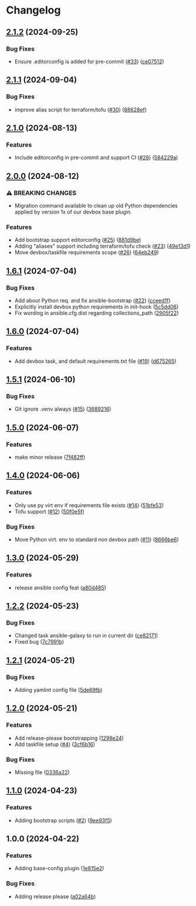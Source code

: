 # Changelog

## [2.1.2](https://github.com/onlinecity/devops-tools/compare/v2.1.1...v2.1.2) (2024-09-25)


### Bug Fixes

* Ensure .editorconfig is added for pre-commit ([#33](https://github.com/onlinecity/devops-tools/issues/33)) ([ce07512](https://github.com/onlinecity/devops-tools/commit/ce0751250b38c35a646b2becb367183e704d2a6a))

## [2.1.1](https://github.com/onlinecity/devops-tools/compare/v2.1.0...v2.1.1) (2024-09-04)


### Bug Fixes

* improve alias script for terraform/tofu ([#30](https://github.com/onlinecity/devops-tools/issues/30)) ([88628ef](https://github.com/onlinecity/devops-tools/commit/88628ef927549686e0f1752c08c5265ece3f9d4d))

## [2.1.0](https://github.com/onlinecity/devops-tools/compare/v2.0.0...v2.1.0) (2024-08-13)


### Features

* Include editorconfig in pre-commit and support CI ([#28](https://github.com/onlinecity/devops-tools/issues/28)) ([584229a](https://github.com/onlinecity/devops-tools/commit/584229aa84d133a48cca7860263711c0864b836b))

## [2.0.0](https://github.com/onlinecity/devops-tools/compare/v1.6.1...v2.0.0) (2024-08-12)


### ⚠ BREAKING CHANGES

* Migration command available to clean up old Python dependencies applied by version 1x of our devbox base plugin.

### Features

* Add bootstrap support editorconfig ([#25](https://github.com/onlinecity/devops-tools/issues/25)) ([881d9be](https://github.com/onlinecity/devops-tools/commit/881d9be11b2563b97ba462c372df3e84ffe1e041))
* Adding "aliases" support including terraform/tofu check ([#23](https://github.com/onlinecity/devops-tools/issues/23)) ([49e13d1](https://github.com/onlinecity/devops-tools/commit/49e13d12b08319a342bb1f8406ee368dd9618dc5))
* Move devbox/taskfile requirements scope ([#26](https://github.com/onlinecity/devops-tools/issues/26)) ([64eb249](https://github.com/onlinecity/devops-tools/commit/64eb2498051d395dedbd36a1315d61c8a436fe31))

## [1.6.1](https://github.com/onlinecity/devops-tools/compare/v1.6.0...v1.6.1) (2024-07-04)


### Bug Fixes

* Add about Python req. and fix ansible-bootstrap ([#22](https://github.com/onlinecity/devops-tools/issues/22)) ([cceed1f](https://github.com/onlinecity/devops-tools/commit/cceed1fbd9d467e5a2a1ec20cf973829e6575b9b))
* Explicitly install devbox python requirements in init-hook ([5c5dd06](https://github.com/onlinecity/devops-tools/commit/5c5dd06578547389ba9c2792787f2f5617e80a3d))
* Fix wording in ansible.cfg.dist regarding collections_path ([2905f22](https://github.com/onlinecity/devops-tools/commit/2905f226fdba6fc51a834a00bb3ead6f49860635))

## [1.6.0](https://github.com/onlinecity/devops-tools/compare/v1.5.1...v1.6.0) (2024-07-04)


### Features

* Add devbox task, and default requirements.txt file ([#19](https://github.com/onlinecity/devops-tools/issues/19)) ([d675265](https://github.com/onlinecity/devops-tools/commit/d6752651227113f92592be2374dbe825446d9687))

## [1.5.1](https://github.com/onlinecity/devops-tools/compare/v1.5.0...v1.5.1) (2024-06-10)


### Bug Fixes

* Git ignore .venv always ([#15](https://github.com/onlinecity/devops-tools/issues/15)) ([3689216](https://github.com/onlinecity/devops-tools/commit/36892162b51a51791653b7a0e29841bd38c5bd1b))

## [1.5.0](https://github.com/onlinecity/devops-tools/compare/v1.4.0...v1.5.0) (2024-06-07)


### Features

* make minor release ([7f482ff](https://github.com/onlinecity/devops-tools/commit/7f482ff7ba4e6da4b6f861ed505963dce3bb42fe))

## [1.4.0](https://github.com/onlinecity/devops-tools/compare/v1.3.0...v1.4.0) (2024-06-06)


### Features

* Only use py virt env if requirements file exists ([#14](https://github.com/onlinecity/devops-tools/issues/14)) ([51bfe53](https://github.com/onlinecity/devops-tools/commit/51bfe53e620a875ac6bb673ef6292a918193a5ba))
* Tofu support ([#12](https://github.com/onlinecity/devops-tools/issues/12)) ([50f0e5f](https://github.com/onlinecity/devops-tools/commit/50f0e5feee1575610ced7fda0513e276db42515a))


### Bug Fixes

* Move Python virt. env to standard non devbox path ([#11](https://github.com/onlinecity/devops-tools/issues/11)) ([8666be6](https://github.com/onlinecity/devops-tools/commit/8666be6e0e109276e76732a56fce20cf1116c49f))

## [1.3.0](https://github.com/onlinecity/devops-tools/compare/v1.2.2...v1.3.0) (2024-05-29)


### Features

* release ansible config feat ([a80d485](https://github.com/onlinecity/devops-tools/commit/a80d485db2e8731dcaaeeed6b87ee1a6f9469085))

## [1.2.2](https://github.com/onlinecity/devops-tools/compare/v1.2.1...v1.2.2) (2024-05-23)


### Bug Fixes

* Changed task ansible-galaxy to run in current dir ([ce82171](https://github.com/onlinecity/devops-tools/commit/ce8217163444738742336326ea1c074dd76b9663))
* Fixed bug ([7c7991b](https://github.com/onlinecity/devops-tools/commit/7c7991b05d6e4525807d59cd07fb96a77f276e00))

## [1.2.1](https://github.com/onlinecity/devops-tools/compare/v1.2.0...v1.2.1) (2024-05-21)


### Bug Fixes

* Adding yamlint config file ([5de69fb](https://github.com/onlinecity/devops-tools/commit/5de69fba900511e3219247e70de5f00f1c288caa))

## [1.2.0](https://github.com/onlinecity/devops-tools/compare/v1.1.0...v1.2.0) (2024-05-21)


### Features

* Add release-please bootstrapping ([1298e24](https://github.com/onlinecity/devops-tools/commit/1298e24ab2e3b895e42953b8efddb97afeee5ad8))
* Add taskfile setup ([#4](https://github.com/onlinecity/devops-tools/issues/4)) ([3cf6b16](https://github.com/onlinecity/devops-tools/commit/3cf6b1662f333737bd52ae438216d272c73c96b8))


### Bug Fixes

* Missing file ([0336a22](https://github.com/onlinecity/devops-tools/commit/0336a225efa32889fb7e78f1955709a1854d473a))

## [1.1.0](https://github.com/onlinecity/devops-tools/compare/v1.0.0...v1.1.0) (2024-04-23)


### Features

* Adding bootstrap scripts ([#2](https://github.com/onlinecity/devops-tools/issues/2)) ([9ee93f5](https://github.com/onlinecity/devops-tools/commit/9ee93f52e4f1f0ec587e58ce034c583f6f980e75))

## 1.0.0 (2024-04-22)


### Features

* Adding base-config plugin ([1e815e2](https://github.com/onlinecity/devops-tools/commit/1e815e2d21bd20dbefe5cd8d202a3a35c0bd0d71))


### Bug Fixes

* Adding release please ([a02a64b](https://github.com/onlinecity/devops-tools/commit/a02a64b844088c5ce003a11b6894fed20398b9f3))
